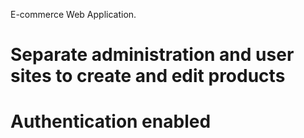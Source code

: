 E-commerce Web Application.
# Separate administration and user sites to create and edit products
# Authentication enabled
 
